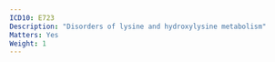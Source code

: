 ```yaml
---
ICD10: E723
Description: "Disorders of lysine and hydroxylysine metabolism"
Matters: Yes
Weight: 1
---
```


